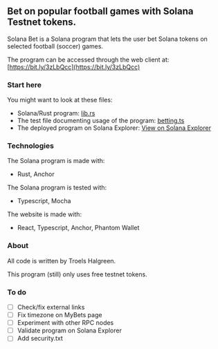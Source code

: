 <h2>Bet on popular football games with Solana Testnet tokens.</h2>

Solana Bet is a Solana program that lets the user bet Solana tokens on selected football (soccer) games.

The program can be accessed through the web client at: [https://bit.ly/3zLbQcc](https://bit.ly/3zLbQcc)

### Start here
You might want to look at these files:
- Solana/Rust program: [lib.rs](backend/programs/betting/src/lib.rs)
- The test file documenting usage of the program: [betting.ts](backend/tests/betting.ts)
- The deployed program on Solana Explorer: [View on Solana Explorer](https://explorer.solana.com/address/5Dhw6eY4xHrScWFyA35w7GLD5vP9YHKfod44feGz5hmP?cluster=testnet)

### Technologies

The Solana program is made with:
- Rust, Anchor

The Solana program is tested with:
- Typescript, Mocha

The website is made with:
- React, Typescript, Anchor, Phantom Wallet

### About
All code is written by Troels Halgreen.

This program (still) only uses free testnet tokens.

### To do
- [ ] Check/fix external links
- [ ] Fix timezone on MyBets page
- [ ] Experiment with other RPC nodes
- [ ] Validate program on Solana Explorer
- [ ] Add security.txt
